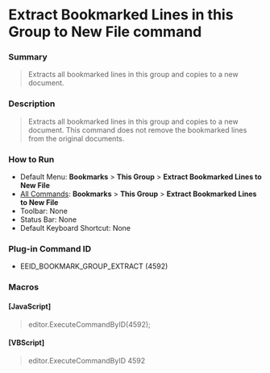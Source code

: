 # Extract Bookmarked Lines in this Group to New File command

### Summary

> Extracts all bookmarked lines in this group and copies to a new document.

### Description

> Extracts all bookmarked lines in this group and copies to a new document. This command does not remove the bookmarked lines from the original documents.

### How to Run

- Default Menu: **Bookmarks** \> **This Group** \> **Extract Bookmarked Lines to New File**
- [All Commands](../tools/all_commands): **Bookmarks** \> **This Group** \> **Extract Bookmarked Lines to New File**
- Toolbar: None
- Status Bar: None
- Default Keyboard Shortcut: None

### Plug-in Command ID

- EEID\_BOOKMARK\_GROUP\_EXTRACT (4592)

### Macros

#### \[JavaScript\]

> editor.ExecuteCommandByID(4592);

#### \[VBScript\]

> editor.ExecuteCommandByID 4592
